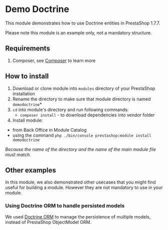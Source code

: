 Demo Doctrine
=====================

This module demonstrates how to use Doctrine entities in PrestaShop 1.7.7.

Please note this module is an example only, not a mandatory structure.

## Requirements

 1. Composer, see [Composer](https://getcomposer.org/) to learn more

## How to install

 1. Download or clone module into `modules` directory of your PrestaShop installation
 2. Rename the directory to make sure that module directory is named `demodoctrine`*
 3. `cd` into module's directory and run following commands:
     - `composer install` - to download dependencies into vendor folder
 4. Install module:
  - from Back Office in Module Catalog
  - using the command `php ./bin/console prestashop:module install demodoctrine`

*Because the name of the directory and the name of the main module file must match.*

## Other examples

In this module, we also demonstrated other usecases that you might find useful for building a module. However they are not mandatory to use in your module.

### Using Doctrine ORM to handle persisted models

We used [Doctrine ORM](https://github.com/doctrine/orm) to manage the persistence of multiple models, instead of PrestaShop ObjectModel ORM.
